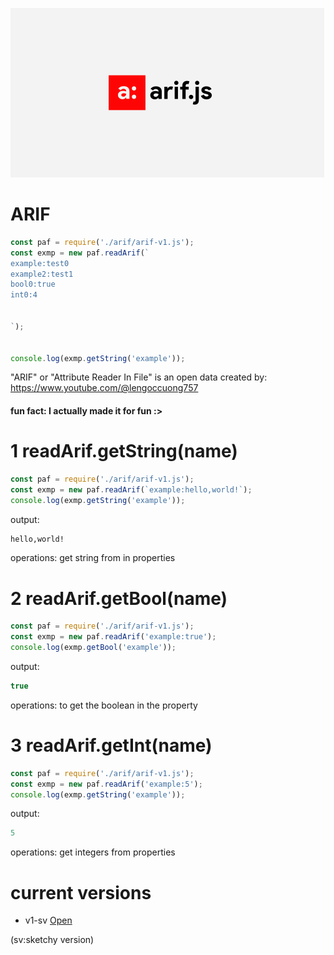 ![c](banner/banner.png)

# ARIF
```javascript
const paf = require('./arif/arif-v1.js');
const exmp = new paf.readArif(`
example:test0
example2:test1
bool0:true
int0:4


`);


console.log(exmp.getString('example'));

```

"ARIF" or "Attribute Reader In File" is an open data created by: https://www.youtube.com/@lengoccuong757

#### fun fact: I actually made it for fun :>

# 1 readArif.getString(name)

```javascript
const paf = require('./arif/arif-v1.js');
const exmp = new paf.readArif(`example:hello,world!`);
console.log(exmp.getString('example'));
```
output:
```txt
hello,world!
```
operations: get string from in properties

# 2 readArif.getBool(name) 
```javascript
const paf = require('./arif/arif-v1.js');
const exmp = new paf.readArif('example:true');
console.log(exmp.getBool('example'));
```
output:
```javascript
true
```
operations: to get the boolean in the property
# 3 readArif.getInt(name)

```javascript 
const paf = require('./arif/arif-v1.js');
const exmp = new paf.readArif('example:5');
console.log(exmp.getString('example'));
```

output:
```javascript
5
```
operations: get integers from properties

# current versions
* v1-sv [Open]('arif/arif-v1.js')

(sv:sketchy version)


